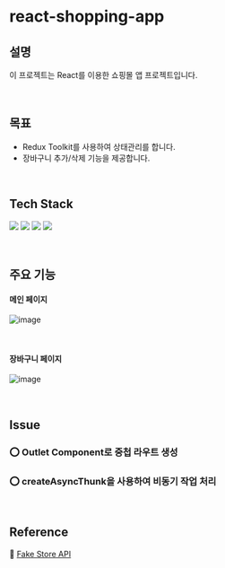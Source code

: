 # react-shopping-app

## 설명

이 프로젝트는 React를 이용한 쇼핑몰 앱 프로젝트입니다.

&nbsp;

## 목표

- Redux Toolkit를 사용하여 상태관리를 합니다.
- 장바구니 추가/삭제 기능을 제공합니다.

&nbsp;

## Tech Stack

<img src="https://img.shields.io/badge/React-61DAFB?style=for-the-badge&logo=React&logoColor=white">
<img src="https://img.shields.io/badge/redux-764ABC?style=for-the-badge&logo=redux&logoColor=white">
<img src="https://img.shields.io/badge/reactrouter-CA4245?style=for-the-badge&logo=reactrouter&logoColor=white">
<img src="https://img.shields.io/badge/Bootstrap-7952B3?style=for-the-badge&logo=Bootstrap&logoColor=white">

&nbsp;

## 주요 기능

#### 메인 페이지

![image](https://github.com/kmseunh/react-shopping-app/assets/105186724/045b7526-7d4a-47c8-bec3-3171e3ba5ba1)

&nbsp;

#### 장바구니 페이지

![image](https://github.com/kmseunh/react-shopping-app/assets/105186724/35ce6a2d-fd8a-448a-926f-7d958d96c93b)

&nbsp;

## Issue

### ⭕️ Outlet Component로 중첩 라우트 생성

### ⭕️ createAsyncThunk을 사용하여 비동기 작업 처리

&nbsp;

## Reference

📜 [Fake Store API](https://fakestoreapi.com/)
